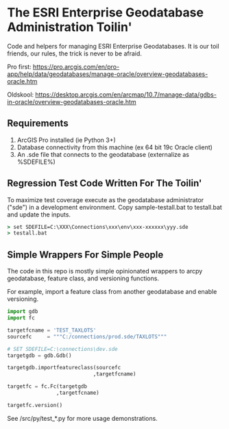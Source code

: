 # The ESRI Enterprise Geodatabase Administration Toilin'

Code and helpers for managing ESRI Enterprise Geodatabases.  It is our toil friends, our rules, the trick is never to be afraid.

Pro first:
https://pro.arcgis.com/en/pro-app/help/data/geodatabases/manage-oracle/overview-geodatabases-oracle.htm

Oldskool:
https://desktop.arcgis.com/en/arcmap/10.7/manage-data/gdbs-in-oracle/overview-geodatabases-oracle.htm

## Requirements

1. ArcGIS Pro installed (ie Python 3+)
2. Database connectivity from this machine (ex 64 bit 19c Oracle client)
3. An .sde file that connects to the geodatabase (externalize as %SDEFILE%)


## Regression Test Code Written For The Toilin'

To maximize test coverage execute as the geodatabase administrator ("sde") in a development environment. Copy sample-testall.bat to testall.bat and update the inputs.

```bat
> set SDEFILE=C:\XXX\Connections\xxx\env\xxx-xxxxxx\yyy.sde
> testall.bat
```

## Simple Wrappers For Simple People

The code in this repo is mostly simple opinionated wrappers to arcpy geodatabase, feature class, and versioning functions.

For example, import a feature class from another geodatabase and enable versioning.



```py
import gdb
import fc

targetfcname = 'TEST_TAXLOTS'
sourcefc     = """C:/connections/prod.sde/TAXLOTS"""

# SET SDEFILE=C:\connections\dev.sde
targetgdb = gdb.Gdb()

targetgdb.importfeatureclass(sourcefc
                            ,targetfcname)

targetfc = fc.Fc(targetgdb
                ,targetfcname)          

targetfc.version()                    
```

See /src/py/test_*.py for more usage demonstrations.


